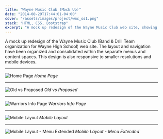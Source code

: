 ```yaml
---
title: "Wayne Music Club (Mock Up)"
date: "2014-08-29T17:44:01-04:00"
cover: "/assets/images/project/wmc_ss1.png"
stack: "HTML, CSS, Bootstrap"
excerpt: "A mock up redesign of the Wayne Music Club web site, showing an optimal organization for links and content."
---
```


A mock up redesign of the Wayne Music Club (Band & Drill Team organization for Wayne High School) web site. The layout and navigation have been organized and consolidated within the separate menus and content spaces. This design is also responsive to smaller resolutions and mobile devices.

---

![Home Page](/assets/images/project/wmc_ss1.png)
_Home Page_

---

![Old vs Proposed](/assets/images/project/wmc_ss2.png)
_Old vs Proposed_

---

![Warriors Info Page](/assets/images/project/wmc_ss3.png)
_Warriors Info Page_

---

![Mobile Layout](/assets/images/project/wmc_ss4.png)
_Mobile Layout_

---

![Mobile Layout - Menu Extended](/assets/images/project/wmc_ss5.png)
_Mobile Layout - Menu Extended_
